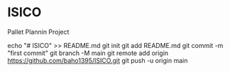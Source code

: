# ISICO
Pallet Plannin Project

echo "# ISICO" >> README.md
git init
git add README.md
git commit -m "first commit"
git branch -M main
git remote add origin https://github.com/baho1395/ISICO.git
git push -u origin main
